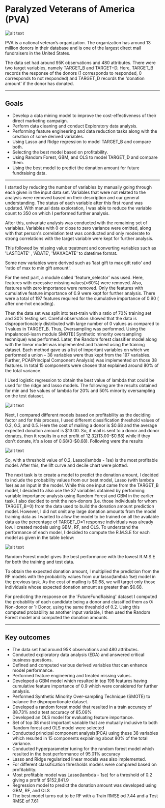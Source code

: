 # Paralyzed Veterans of America (PVA)

![alt text](https://img1.wsimg.com/isteam/stock/14483/:/cr=t:0%25,l:0%25,w:100%25,h:100%25/rs=w:1280)

PVA is a national veteran’s organization. The organization has around 13 million donors in their database and is one of the largest direct mail fundraisers in the United States.


The data set had around 95K observations and 480 attributes. There were two target variables, namely TARGET_B and TARGET−D. Here, TARGET_B records the response of the donors (1 corresponds to responded, 0 corresponds to not responded) and TARGET_D records the 'donation amount' if the donor has donated.

---

## Goals

* Develop a data mining model to improve the cost-effectiveness of their direct marketing campaign. 
* Perform data cleaning and conduct Exploratory data analysis.
* Performing feature engineering and data reduction tasks along with the creation of some derived variables.
* Using Lasso and Ridge regression to model TARGET_B and compare both.
* Selecting the best model based on profitability.
* Using Random Forest, GBM, and OLS to model TARGET_D and compare them.
* Using the best model to predict the donation amount for future fundraising data.

---

I started by reducing the number of variables by manually going through each given in the input data set. Variables that were not related to the analysis were removed based on their description and our general understanding. The status of each variable after this first round was updated. With manual data exploration, I was able to reduce the variable count to 350 on which I performed further analysis.

After this, univariate analysis was conducted with the remaining set of variables. Variables with 0 or close to zero variance were omitted, along with that person's correlation test was conducted and only moderate to strong correlations with the target variable were kept for further analysis.

This followed by missing value treatment and converting variables such as  'LASTDATE' , 'ADATE', 'MAXADATE' to datetime format.

Some new variables were derived such as 'last gift to max gift ratio' and 'ratio of max to min gift amount'.

For the next part, a module called 'feature_selector' was used. Here, features with excessive missing values(>60%) were removed. Also, features with zero importance were removed. Only the features with cumulative feature importance of 0.9 were kept for further analysis. There were a total of 197 features required for the cumulative importance of 0.90 ( after one-hot encoding). 

Then the data set was split into test-train with a ratio of 70% training set and 30% testing set. Careful observation showed that the data is disproportionately distributed with large number of 0 values as compared to 1 values in TARGET_B. Thus, Oversampling was performed. Using the impalanced-learn module SMOTE( Synthetic minority oversampling technique) was performed. Later, the Random forest classifier model along with the linear model was implemented and trained using the training dataset.  Each method gave us a list of important variables on which we performed a union – 38 variables were thus kept from the 197 variables. Further, PCA(Principal Component Analysis) was implemented on those 38 features. In total 15 components were chosen that explained around 80% of the total variance.

I Used logistic regression to obtain the best value of lambda that could be used for the ridge and lasso models. The following are the results obtained for min and 1se values of lambda for 20% and 50% minority oversampling on the test dataset.



![alt text](https://img1.wsimg.com/isteam/ip/6accb018-0248-4224-8307-a1bd01733c4f/Screenshot_143.png/:/cr=t:0%25,l:0%25,w:100%25,h:100%25/rs=w:1280)

Next, I compared different models based on profitability as the deciding factor and for this process, I used different classification threshold values of 0.2, 0.3, and 0.5. Here the cost of mailing a donor is $0.68 and the average expected donation amount is $13.00. So, if mail is sent to a donor and donor donates, then it results in a net profit of $12.32 ($13.00-$0.68) while if they don't donate, it's a loss of $0.68 ($0-$0.68). Following were the results

![alt text](https://img1.wsimg.com/isteam/ip/6accb018-0248-4224-8307-a1bd01733c4f/Screenshot_143-0001.png/:/cr=t:0%25,l:0%25,w:100%25,h:100%25/rs=w:1280)


So, with a threshold value of 0.2, Lasso(lambda - 1se)  is the most profitable model. After this, the lift curve and decile chart were plotted. 

The next task is to create a model to predict the donation amount, I decided to include the probability values from our best model, Lasso (with lambda 1se) as an input in the model. While this one input came from the TARGET_B model, I decided to also use the 37 variables obtained by performing variable importance analysis using Random Forest and GBM in the earlier task. I also decided to omit the non-donors (i.e. those individuals for whom TARGET_B=0) from the data used to build the donation amount prediction model. However, I did not omit any large donation amounts from the model training data as I wanted to allow the model to be trained on all the available data as the percentage of TARGET_D=1 response individuals was already low. I created models using GBM, RF, and OLS. To understand the performance of each model, I decided to compute the R.M.S.E for each model as given in the table below:

![alt text](https://img1.wsimg.com/isteam/ip/6accb018-0248-4224-8307-a1bd01733c4f/Screenshot_143-0002.png/:/cr=t:0%25,l:0%25,w:100%25,h:100%25/rs=w:1280)


Random Forest model gives the best performance with the lowest R.M.S.E for both the training and test data.   

To obtain the expected donation amount, I multiplied the prediction from the RF models with the probability values from our lasso(lambda 1se) model in the previous task. As the cost of mailing is $0.68, we will target only those individuals whose expected donation amount as greater than $0.68. 

For predicting the response on the 'FutureFundRaising' dataset I computed the probability of each candidate being a donor and classified them as 0: Non-donor or 1: Donor, using the same threshold of 0.2. Using this computed probability as another input variable, I then used the Random Forest model and computed the donation amounts.

---
## Key outcomes

* The data set had around 95K observations and 480 attributes.
* Conducted exploratory data analysis (EDA) and answered critical business questions.
* Defined and computed various derived variables that can enhance model performance.
* Performed feature engineering and treated missing values.
* Developed a GBM model which resulted in top 198 features having cumulative feature importance of 0.9 which were considered for further analysis.
* Performed Synthetic Minority Over-sampling Technique (SMOTE) to balance the disproportionate dataset.
* Developed a random forest model that resulted in a train accuracy of 88.73% and a test accuracy of 85.06%
* Developed an OLS model for evaluating feature importance.
* Set of top 38 most important variable that are mutually inclusive to both Random forest and OLS model were selected
* Conducted principal component analysis(PCA) using these 38 variables which resulted in 15 components explaining about 80% of the total variance.
* Conducted hyperparameter tuning for the random forest model which resulted in the best performance of 95.01% accuracy
* Lasso and Ridge regularized linear models was also implemented.
* For different classification thresholds models were compared based on profitability.
* Most profitable model was Lasso(lambda - 1se) for a threshold of 0.2 giving a profit of $152,841.9
* Regression model to predict the donation amount was developed using GBM, RF, and OLS
* The best model turns out to be RF with a Train RMSE od 7.44 and a Test RMSE of 7.61 
